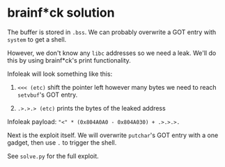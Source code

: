 # brainf*ck solution

The buffer is stored in `.bss`. We can probably overwrite a GOT entry with `system` to get a shell.

However, we don't know any `libc` addresses so we need a leak. We'll do this by using brainf*ck's print functionality.

Infoleak will look something like this:

1. `<<< (etc)` shift the pointer left however many bytes we need to reach `setvbuf`'s GOT entry.

2. `.>.>.> (etc)` prints the bytes of the leaked address

Infoleak payload: `"<" * (0x804A0A0 - 0x804A030) + .>.>.>.`

Next is the exploit itself. We will overwrite `putchar`'s GOT entry with a one gadget, then use `.` to trigger the shell.

See `solve.py` for the full exploit.
